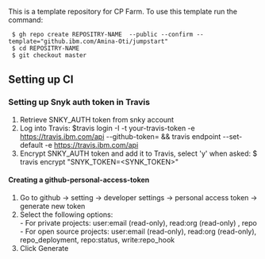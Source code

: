 This is a template repository for CP Farm. To use this template run the command:

```
 $ gh repo create REPOSITRY-NAME  --public --confirm --template="github.ibm.com/Amina-Oti/jumpstart"
 $ cd REPOSITRY-NAME
 $ git checkout master
 ```


 ## Setting up CI
 ### Setting up Snyk auth token in Travis
 1. Retrieve SNKY_AUTH token from snky account
 2. Log into Travis: $travis login -I -t your-travis-token -e https://travis.ibm.com/api --github-token=<github-personal-access-token> && travis endpoint --set-default -e https://travis.ibm.com/api
 3. Encrypt SNKY_AUTH token and add it to Travis, select 'y' when asked: $ travis encrypt "SNYK_TOKEN=<SYNK_TOKEN>"
#### Creating a github-personal-access-token
1. Go to github -> setting -> developer settings -> personal access token -> generate new token
2. Select the following options:
   <br /> - For private projects: user:email (read-only), read:org (read-only) , repo
   <br /> - For open source projects: user:email (read-only), read:org (read-only), repo_deployment, repo:status, write:repo_hook
3. Click Generate


